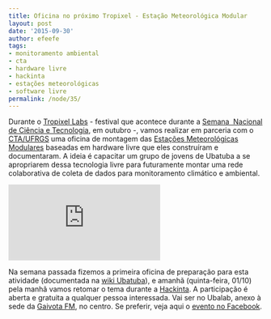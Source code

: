 ```yaml
---
title: Oficina no próximo Tropixel - Estação Meteorológica Modular
layout: post
date: '2015-09-30'
author: efeefe
tags:
- monitoramento ambiental
- cta
- hardware livre
- hackinta
- estações meteorológicas
- software livre
permalink: /node/35/
---
```


Durante o [Tropixel Labs](http://tropixel.ubalab.org/pt-br/tropixel-labs "http://tropixel.ubalab.org/pt-br/tropixel-labs") - festival que acontece durante a [Semana  Nacional de Ciência e Tecnologia](http://semanact.mcti.gov.br/pt/inicio "http://semanact.mcti.gov.br/pt/inicio"), em outubro -, vamos realizar em parceria com o [CTA/UFRGS](http://cta.if.ufrgs.br/ "http://cta.if.ufrgs.br/") uma oficina de montagem das [Estações Meteorológicas Modulares](http://cta.if.ufrgs.br/projects/estacao-meteorologica-modular/wiki/Wiki "http://cta.if.ufrgs.br/projects/estacao-meteorologica-modular/wiki/Wiki") baseadas em hardware livre que eles construíram e documentaram. A ideia é capacitar um grupo de jovens de Ubatuba a se apropriarem dessa tecnologia livre para futuramente montar uma rede colaborativa de coleta de dados para monitoramento climático e ambiental.

![](http://wiki.ubatuba.cc/lib/exe/fetch.php?media=ubalab:photo21624310388074446.jpg)

Na semana passada fizemos a primeira oficina de preparação para esta atividade (documentada na [wiki Ubatuba](http://wiki.ubatuba.cc/doku.php?id=ubalab:hackinta20150924#relato_do_dia "http://wiki.ubatuba.cc/doku.php?id=ubalab:hackinta20150924#relato_do_dia")), e amanhã (quinta-feira, 01/10) pela manhã vamos retomar o tema durante a [Hackinta](http://wiki.ubatuba.cc/doku.php?id=ubalab:hackinta20151001 "http://wiki.ubatuba.cc/doku.php?id=ubalab:hackinta20151001"). A participação é aberta e gratuita a qualquer pessoa interessada. Vai ser no Ubalab, anexo à sede da [Gaivota FM](http://gaivota.fm.br "http://gaivota.fm.br"), no centro. Se preferir, veja aqui o [evento no Facebook](https://www.facebook.com/events/1027656123951514/ "https://www.facebook.com/events/1027656123951514/").